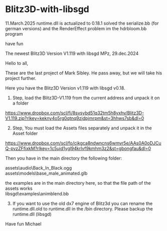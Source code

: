 # Blitz3D-with-libsgd


11.March.2025
runtime.dll is actualized to 0.18.1
solved the serialize.bb (for german versions) and the RenderEffect problem im the hdrbloom.bb program

have fun 

The newest Blitz3D Version V1.119 with libsgd
MPz, 29.dec.2024

Hello to all,

These are the last project of Mark Sibley. He pass away, but we will take his project further.

Here you have the Blitz3D Version v1.119 with libsgd v0.18. 

1) Step, load the Blitz3D-V1.119 from the current address and unpack it on a folder

https://www.dropbox.com/scl/fi/8svsybd51q32tm5h8yxhv/Blitz3D-V1.119.zip?rlkey=kekny4o5rg0qtnq9zjdpjmrpm&st=3hhws7sb&dl=0

2) Step, You must load the Assets files separately and unpack it in the Asset folder

https://www.dropbox.com/scl/fo/cjkgca8ndwncns6wmvr5e/AAs0A0oDJCuQ-pvzZFfixkM?rlkey=1c5ujd1ygl94krlvf9kmhm3z2&st=gbongfau&dl=0


Then you have in the main directory the following folder:

assets\audio\Back_In_Black.ogg                                         
assets\models\base_male_animated.glb

the examples are in the main directory here, so that the file path of the assets works             
libsgd\examples\animblend.bb

3) If you want to use the old dx7 engine of Blitz3d you can rename the 
runtime.dll.old to runtime.dll in the /bin directory. Please backup the runtime.dll (libsgd)

Have fun
Michael

